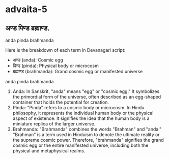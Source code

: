 # advaita-5

## अण्ड पिण्ड ब्रह्माण्ड.

anda pinda brahmanda

Here is the breakdown of each term in Devanagari script:

* अण्ड (anda): Cosmic egg
* पिण्ड (pinda): Physical body or microcosm
* ब्रह्माण्ड (brahmanda): Grand cosmic egg or manifested universe

anda pinda brahmanda

1. Anda: In Sanskrit, "anda" means "egg" or "cosmic egg." It symbolizes the primordial form of the universe, often described as an egg-shaped container that holds the potential for creation.
2. Pinda: "Pinda" refers to a cosmic body or microcosm. In Hindu philosophy, it represents the individual human body or the physical aspect of existence. It signifies the idea that the human body is a miniature replica of the larger universe.
3. Brahmanda: "Brahmanda" combines the words "Brahman" and "anda." "Brahman" is a term used in Hinduism to denote the ultimate reality or the supreme cosmic power. Therefore, "brahmanda" signifies the grand cosmic egg or the entire manifested universe, including both the physical and metaphysical realms.
